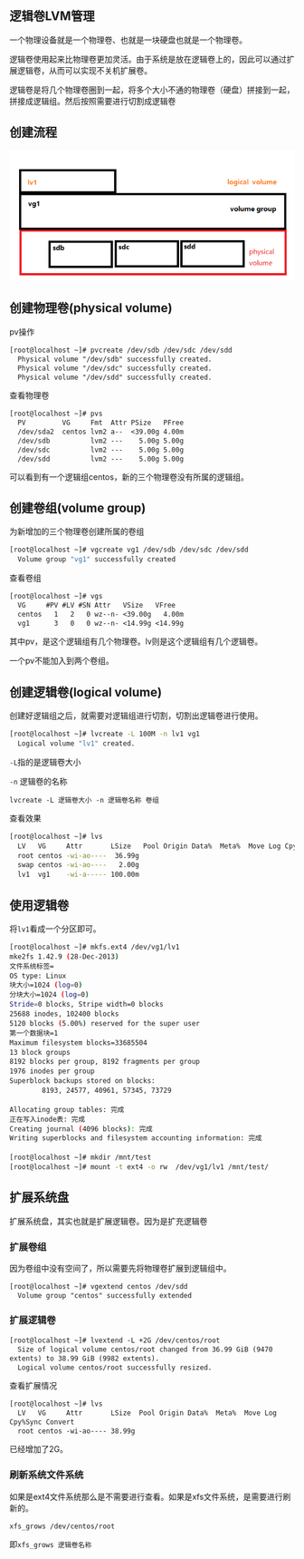 

## 逻辑卷LVM管理

一个物理设备就是一个物理卷、也就是一块硬盘也就是一个物理卷。

逻辑卷使用起来比物理卷更加灵活。由于系统是放在逻辑卷上的，因此可以通过扩展逻辑卷，从而可以实现不关机扩展卷。

逻辑卷是将几个物理卷圈到一起，将多个大小不通的物理卷（硬盘）拼接到一起，拼接成逻辑组。然后按照需要进行切割成逻辑卷

## 创建流程

![image-20201104174426071](../img/image-20201104174426071.png)



## 创建物理卷(physical volume)

pv操作

```shell
[root@localhost ~]# pvcreate /dev/sdb /dev/sdc /dev/sdd
  Physical volume "/dev/sdb" successfully created.
  Physical volume "/dev/sdc" successfully created.
  Physical volume "/dev/sdd" successfully created.
```

查看物理卷

```shell
[root@localhost ~]# pvs
  PV         VG     Fmt  Attr PSize   PFree
  /dev/sda2  centos lvm2 a--  <39.00g 4.00m
  /dev/sdb          lvm2 ---    5.00g 5.00g
  /dev/sdc          lvm2 ---    5.00g 5.00g
  /dev/sdd          lvm2 ---    5.00g 5.00g
```

可以看到有一个逻辑组centos，新的三个物理卷没有所属的逻辑组。

## 创建卷组(volume group)

为新增加的三个物理卷创建所属的卷组

```bash
[root@localhost ~]# vgcreate vg1 /dev/sdb /dev/sdc /dev/sdd
  Volume group "vg1" successfully created
```

查看卷组

```shell
[root@localhost ~]# vgs
  VG     #PV #LV #SN Attr   VSize   VFree
  centos   1   2   0 wz--n- <39.00g   4.00m
  vg1      3   0   0 wz--n- <14.99g <14.99g
```

其中pv，是这个逻辑组有几个物理卷。lv则是这个逻辑组有几个逻辑卷。

一个pv不能加入到两个卷组。



## 创建逻辑卷(logical  volume)

创建好逻辑组之后，就需要对逻辑组进行切割，切割出逻辑卷进行使用。

```bash
[root@localhost ~]# lvcreate -L 100M -n lv1 vg1
  Logical volume "lv1" created.
```

`-L`指的是逻辑卷大小

`-n` 逻辑卷的名称

```
lvcreate -L 逻辑卷大小 -n 逻辑卷名称 卷组
```

查看效果

```bash
[root@localhost ~]# lvs
  LV   VG     Attr       LSize   Pool Origin Data%  Meta%  Move Log Cpy%Sync Convert
  root centos -wi-ao----  36.99g                                                
  swap centos -wi-ao----   2.00g                                                
  lv1  vg1    -wi-a----- 100.00m   
```



## 使用逻辑卷

将`lv1`看成一个分区即可。

```bash
[root@localhost ~]# mkfs.ext4 /dev/vg1/lv1
mke2fs 1.42.9 (28-Dec-2013)
文件系统标签=
OS type: Linux
块大小=1024 (log=0)
分块大小=1024 (log=0)
Stride=0 blocks, Stripe width=0 blocks
25688 inodes, 102400 blocks
5120 blocks (5.00%) reserved for the super user
第一个数据块=1
Maximum filesystem blocks=33685504
13 block groups
8192 blocks per group, 8192 fragments per group
1976 inodes per group
Superblock backups stored on blocks:
        8193, 24577, 40961, 57345, 73729

Allocating group tables: 完成
正在写入inode表: 完成
Creating journal (4096 blocks): 完成
Writing superblocks and filesystem accounting information: 完成

[root@localhost ~]# mkdir /mnt/test
[root@localhost ~]# mount -t ext4 -o rw  /dev/vg1/lv1 /mnt/test/

```



## 扩展系统盘

扩展系统盘，其实也就是扩展逻辑卷。因为是扩充逻辑卷

### 扩展卷组

因为卷组中没有空间了，所以需要先将物理卷扩展到逻辑组中。

```shell
[root@localhost ~]# vgextend centos /dev/sdd
  Volume group "centos" successfully extended
```



### 扩展逻辑卷

```shell
[root@localhost ~]# lvextend -L +2G /dev/centos/root
  Size of logical volume centos/root changed from 36.99 GiB (9470 extents) to 38.99 GiB (9982 extents).
  Logical volume centos/root successfully resized.
```

查看扩展情况

```shell
[root@localhost ~]# lvs
  LV   VG     Attr       LSize  Pool Origin Data%  Meta%  Move Log Cpy%Sync Convert
  root centos -wi-ao---- 38.99g  
```

已经增加了2G。

### 刷新系统文件系统

如果是ext4文件系统那么是不需要进行查看。如果是xfs文件系统，是需要进行刷新的。

```
xfs_grows /dev/centos/root
```

即`xfs_grows 逻辑卷名称`